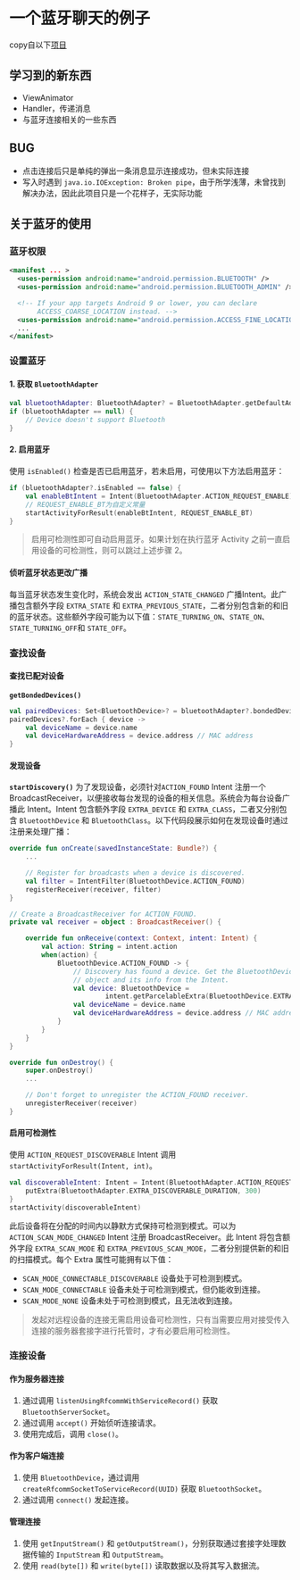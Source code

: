 
# 一个蓝牙聊天的例子

copy自以下[项目][1]

## 学习到的新东西

+ ViewAnimator
+ Handler，传递消息
+ 与蓝牙连接相关的一些东西

## BUG

+ 点击连接后只是单纯的弹出一条消息显示连接成功，但未实际连接
+ 写入时遇到 `java.io.IOException: Broken pipe`，由于所学浅薄，未曾找到解决办法，因此此项目只是一个花样子，无实际功能

## 关于蓝牙的使用

### 蓝牙权限

```xml
<manifest ... >
  <uses-permission android:name="android.permission.BLUETOOTH" />
  <uses-permission android:name="android.permission.BLUETOOTH_ADMIN" />

  <!-- If your app targets Android 9 or lower, you can declare
       ACCESS_COARSE_LOCATION instead. -->
  <uses-permission android:name="android.permission.ACCESS_FINE_LOCATION" />
  ...
</manifest>
```

### 设置蓝牙

#### 1. 获取 `BluetoothAdapter`

```kotlin
val bluetoothAdapter: BluetoothAdapter? = BluetoothAdapter.getDefaultAdapter()
if (bluetoothAdapter == null) {
    // Device doesn't support Bluetooth
}
```

#### 2. 启用蓝牙

使用  `isEnabled()` 检查是否已启用蓝牙，若未启用，可使用以下方法启用蓝牙：

```kotlin
if (bluetoothAdapter?.isEnabled == false) {
    val enableBtIntent = Intent(BluetoothAdapter.ACTION_REQUEST_ENABLE)
    // REQUEST_ENABLE_BT为自定义常量
    startActivityForResult(enableBtIntent, REQUEST_ENABLE_BT)
}
```

> 启用可检测性即可自动启用蓝牙。如果计划在执行蓝牙 Activity 之前一直启用设备的可检测性，则可以跳过上述步骤 2。

#### 侦听蓝牙状态更改广播

每当蓝牙状态发生变化时，系统会发出 `ACTION_STATE_CHANGED` 广播Intent。此广播包含额外字段 `EXTRA_STATE` 和 `EXTRA_PREVIOUS_STATE`，二者分别包含新的和旧的蓝牙状态。这些额外字段可能为以下值：`STATE_TURNING_ON`、`STATE_ON`、`STATE_TURNING_OFF`和 `STATE_OFF`。

### 查找设备

#### 查找已配对设备

**`getBondedDevices()`**

```kotlin
val pairedDevices: Set<BluetoothDevice>? = bluetoothAdapter?.bondedDevices
pairedDevices?.forEach { device ->
    val deviceName = device.name
    val deviceHardwareAddress = device.address // MAC address
}
```

#### 发现设备

**`startDiscovery()`**
为了发现设备，必须针对`ACTION_FOUND` Intent 注册一个 BroadcastReceiver，以便接收每台发现的设备的相关信息。系统会为每台设备广播此 Intent。Intent 包含额外字段 `EXTRA_DEVICE` 和 `EXTRA_CLASS`，二者又分别包含 `BluetoothDevice` 和 `BluetoothClass`。以下代码段展示如何在发现设备时通过注册来处理广播：

```kotlin
override fun onCreate(savedInstanceState: Bundle?) {
    ...

    // Register for broadcasts when a device is discovered.
    val filter = IntentFilter(BluetoothDevice.ACTION_FOUND)
    registerReceiver(receiver, filter)
}

// Create a BroadcastReceiver for ACTION_FOUND.
private val receiver = object : BroadcastReceiver() {

    override fun onReceive(context: Context, intent: Intent) {
        val action: String = intent.action
        when(action) {
            BluetoothDevice.ACTION_FOUND -> {
                // Discovery has found a device. Get the BluetoothDevice
                // object and its info from the Intent.
                val device: BluetoothDevice =
                        intent.getParcelableExtra(BluetoothDevice.EXTRA_DEVICE)
                val deviceName = device.name
                val deviceHardwareAddress = device.address // MAC address
            }
        }
    }
}

override fun onDestroy() {
    super.onDestroy()
    ...

    // Don't forget to unregister the ACTION_FOUND receiver.
    unregisterReceiver(receiver)
}
```

#### 启用可检测性

使用 `ACTION_REQUEST_DISCOVERABLE` Intent 调用 `startActivityForResult(Intent, int)`。

```kotlin
val discoverableIntent: Intent = Intent(BluetoothAdapter.ACTION_REQUEST_DISCOVERABLE).apply {
    putExtra(BluetoothAdapter.EXTRA_DISCOVERABLE_DURATION, 300)
}
startActivity(discoverableIntent)
```

此后设备将在分配的时间内以静默方式保持可检测到模式。可以为 `ACTION_SCAN_MODE_CHANGED` Intent 注册 BroadcastReceiver。此 Intent 将包含额外字段 `EXTRA_SCAN_MODE` 和 `EXTRA_PREVIOUS_SCAN_MODE`，二者分别提供新的和旧的扫描模式。每个 Extra 属性可能拥有以下值：

+ `SCAN_MODE_CONNECTABLE_DISCOVERABLE` 设备处于可检测到模式。
+ `SCAN_MODE_CONNECTABLE` 设备未处于可检测到模式，但仍能收到连接。
+ `SCAN_MODE_NONE` 设备未处于可检测到模式，且无法收到连接。

> 发起对远程设备的连接无需启用设备可检测性，只有当需要应用对接受传入连接的服务器套接字进行托管时，才有必要启用可检测性。

### 连接设备

#### 作为服务器连接

1. 通过调用 `listenUsingRfcommWithServiceRecord()` 获取 `BluetoothServerSocket`。
2. 通过调用 `accept()` 开始侦听连接请求。
3. 使用完成后，调用 `close()`。

#### 作为客户端连接

1. 使用 `BluetoothDevice`，通过调用 `createRfcommSocketToServiceRecord(UUID)` 获取 `BluetoothSocket`。
2. 通过调用 `connect()` 发起连接。

#### 管理连接

1. 使用 `getInputStream()` 和 `getOutputStream()`，分别获取通过套接字处理数据传输的 `InputStream` 和 `OutputStream`。
2. 使用 `read(byte[])` 和 `write(byte[])` 读取数据以及将其写入数据流。

[1]: https://github.com/loipn1804/android-BluetoothChat-master
